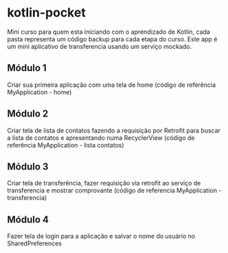 # kotlin-pocket

Mini curso para quem esta iniciando com o aprendizado de Kotlin, cada pasta representa um código backup para cada etapa do curso.
Este app é um mini aplicativo de transferencia usando um serviço mockado.

## Módulo 1 
Criar sua primeira aplicação com uma tela de home 
(código de referência MyApplication - home) 

## Módulo 2
Criar tela de lista de contatos fazendo a requisição por Retrofit para buscar a lista de contatos e apresentando numa RecyclerView 
(código de referência MyApplication - lista contatos)

## Módulo 3
Criar tela de transferência, fazer requisição via retrofit ao serviço de transferencia e mostrar comprovante
(código de referencia MyApplication - transferencia)

## Módulo 4
Fazer tela de login para a aplicação e salvar o nome do usuário no SharedPreferences

